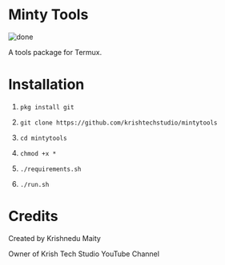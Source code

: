 # Minty Tools
![done](https://img.shields.io/badge/Project-Passing-green)

A tools package for Termux.
# Installation

1) `pkg install git`

2) `git clone https://github.com/krishtechstudio/mintytools`

3) `cd mintytools`

4) `chmod +x *`

5) `./requirements.sh`

6) `./run.sh`


# Credits

Created by Krishnedu Maity

Owner of Krish Tech Studio YouTube Channel
